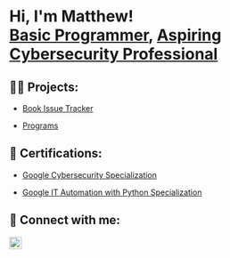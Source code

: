 <!---
mattycjr/mattycjr is a ✨ special ✨ repository because its `README.md` (this file) appears on your GitHub profile.
You can click the Preview link to take a look at your changes.
--->

<h1>Hi, I'm Matthew! <br/><a href="https://github.com/mattycjr/mattycjr">Basic Programmer</a>, <a href="https://www.linkedin.com/in/matthewsclifford/">Aspiring Cybersecurity Professional</a></h1>


<h2>👨‍💻 Projects:</h2>

<!-- Link to Book Issue Tracker...or Repo? -->
- [Book Issue Tracker](https://github.com/mattycjr/BookIssueTracker/tree/main)

- [Programs](https://github.com/mattycjr/programs)

<h2>📄 Certifications:</h2>

- [Google Cybersecurity Specialization](https://www.credly.com/badges/3db9d499-3269-4d0b-8f11-2d93b2148f59/linked_in_profile)

- [Google IT Automation with Python Specialization](https://www.credly.com/badges/b506ae20-57f0-434e-92ea-a004f0e8104b/linked_in_profile)

<h2> 👋 Connect with me:</h2>

[<img align="left" alt="Mattycjr | LinkedIn" width="22px" src="https://cdn.jsdelivr.net/npm/simple-icons@v3/icons/linkedin.svg" />][linkedin]

[linkedin]: https://linkedin.com/in/matthewsclifford

<!--
[<img align="left" alt="Mattycjr | YouTube" width="22px" src="https://cdn.jsdelivr.net/npm/simple-icons@v3/icons/youtube.svg" />][youtube]
[<img align="left" alt="Mattycjr | Twitter" width="22px" src="https://cdn.jsdelivr.net/npm/simple-icons@v3/icons/twitter.svg" />][twitter]
[<img align="left" alt="Mattycjr | Instagram" width="22px" src="https://cdn.jsdelivr.net/npm/simple-icons@v3/icons/instagram.svg" />][instagram]

[twitter]: https://twitter.com/
[youtube]: https://www.youtube.com/c/
[instagram]: https://www.instagram.com/
-->

<!--
Here are some ideas to get you started:

- 🔭 I’m currently working on ...
- 🌱 I’m currently learning ...
- 👯 I’m looking to collaborate on ...
- 🤔 I’m looking for help with ...
- 💬 Ask me about ...
- 📫 How to reach me: ...
- 😄 Pronouns: ...
- ⚡ Fun fact: ...
-->
